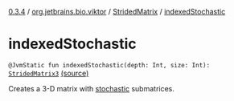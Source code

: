 [0.3.4](../../index.md) / [org.jetbrains.bio.viktor](../index.md) / [StridedMatrix](index.md) / [indexedStochastic](.)

# indexedStochastic

`@JvmStatic fun indexedStochastic(depth: Int, size: Int): `[`StridedMatrix3`](../-strided-matrix3/index.md) [(source)](https://github.com/JetBrains-Research/viktor/blob/0.3.4/src/main/kotlin/org/jetbrains/bio/viktor/StridedMatrix.kt#L62)

Creates a 3-D matrix with [stochastic](stochastic.md) submatrices.

